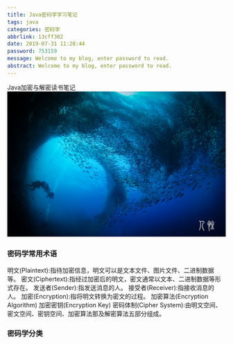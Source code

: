 ```yaml
---
title: Java密码学学习笔记
tags: java
categories: 密码学
abbrlink: 13cff302
date: 2019-07-31 11:28:44
password: 753159
message: Welcome to my blog, enter password to read.  
abstract: Welcome to my blog, enter password to read.  
---
```

Java加密与解密读书笔记
![](https://github.com/starstarb/clouding/raw/master/head/43844adaaa84367dde540814c14a614f.jpg)
<!--more-->
### 密码学常用术语
明文(Plaintext):指待加密信息，明文可以是文本文件、图片文件、二进制数据等。
密文(Ciphertext):指经过加密后的明文，密文通常以文本、二进制数据等形式存在。
发送者(Sender):指发送消息的人。
接受者(Receiver):指接收消息的人。
加密(Encryption):指将明文转换为密文的过程。
加密算法(Encryption Algorithm)
加密密钥(Encryption Key)
密码体制(Cipher System):由明文空间、密文空间、密钥空间、加密算法那及解密算法五部分组成。


### 密码学分类
